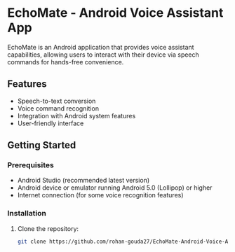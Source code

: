 # EchoMate - Android Voice Assistant App

EchoMate is an Android application that provides voice assistant capabilities, allowing users to interact with their device via speech commands for hands-free convenience.

## Features

- Speech-to-text conversion
- Voice command recognition
- Integration with Android system features
- User-friendly interface

## Getting Started

### Prerequisites

- Android Studio (recommended latest version)
- Android device or emulator running Android 5.0 (Lollipop) or higher
- Internet connection (for some voice recognition features)

### Installation

1. Clone the repository:

   ```bash
   git clone https://github.com/rohan-gouda27/EchoMate-Android-Voice-Assistant-App.git
